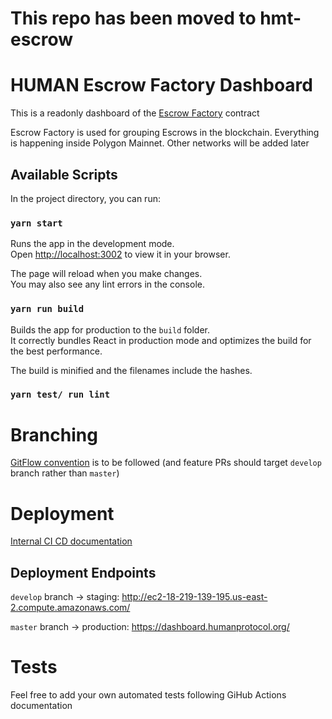 # This repo has been moved to hmt-escrow


# HUMAN Escrow Factory Dashboard

This is a readonly dashboard of the [Escrow Factory](https://github.com/humanprotocol/hmt-escrow/blob/master/contracts/EscrowFactory.sol) contract

Escrow Factory is used for grouping Escrows in the blockchain. Everything is happening inside Polygon Mainnet. Other networks will be added later

## Available Scripts

In the project directory, you can run:

### `yarn start`

Runs the app in the development mode.\
Open [http://localhost:3002](http://localhost:3002) to view it in your browser.

The page will reload when you make changes.\
You may also see any lint errors in the console.

### `yarn run build`

Builds the app for production to the `build` folder.\
It correctly bundles React in production mode and optimizes the build for the best performance.

The build is minified and the filenames include the hashes.

### `yarn test/ run lint`

# Branching
[GitFlow convention](https://www.gitkraken.com/learn/git/git-flow) is to be followed (and feature PRs should target `develop` branch rather than `master`)

# Deployment

[Internal CI CD documentation](https://www.notion.so/human-protocol/Escrow-Dashboard-47d26b3be14f4ad395e2fcd4a168d77f)

## Deployment Endpoints

`develop` branch → staging: http://ec2-18-219-139-195.us-east-2.compute.amazonaws.com/ 

`master` branch → production: https://dashboard.humanprotocol.org/

# Tests
Feel free to add your own automated tests following GiHub Actions documentation
